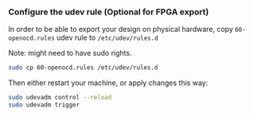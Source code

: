 
### Configure the udev rule (Optional for FPGA export)
In order to be able to export your design on physical hardware, copy `60-openocd.rules` udev rule to `/etc/udev/rules.d`

Note: might need to have sudo rights.

```bash
sudo cp 60-openocd.rules /etc/udev/rules.d
```

Then either restart your machine, or apply changes this way:

```bash
sudo udevadm control --reload
sudo udevadm trigger
```